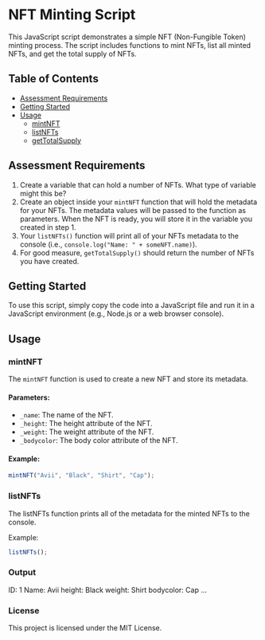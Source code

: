 # NFT Minting Script

This JavaScript script demonstrates a simple NFT (Non-Fungible Token) minting process. The script includes functions to mint NFTs, list all minted NFTs, and get the total supply of NFTs.

## Table of Contents
- [Assessment Requirements](#assessment-requirements)
- [Getting Started](#getting-started)
- [Usage](#usage)
  - [mintNFT](#mintnft)
  - [listNFTs](#listnfts)
  - [getTotalSupply](#gettotalsupply)

## Assessment Requirements

1. Create a variable that can hold a number of NFTs. What type of variable might this be?
2. Create an object inside your `mintNFT` function that will hold the metadata for your NFTs. The metadata values will be passed to the function as parameters. When the NFT is ready, you will store it in the variable you created in step 1.
3. Your `listNFTs()` function will print all of your NFTs metadata to the console (i.e., `console.log("Name: " + someNFT.name)`).
4. For good measure, `getTotalSupply()` should return the number of NFTs you have created.

## Getting Started

To use this script, simply copy the code into a JavaScript file and run it in a JavaScript environment (e.g., Node.js or a web browser console).

## Usage

### mintNFT

The `mintNFT` function is used to create a new NFT and store its metadata.

#### Parameters:
- `_name`: The name of the NFT.
- `_height`: The height attribute of the NFT.
- `_weight`: The weight attribute of the NFT.
- `_bodycolor`: The body color attribute of the NFT.

#### Example:

```javascript
mintNFT("Avii", "Black", "Shirt", "Cap");
```
### listNFTs
The listNFTs function prints all of the metadata for the minted NFTs to the console.

Example:
```javascript
listNFTs();
```
### Output
ID:         1
Name:       Avii
height:     Black
weight:     Shirt
bodycolor:  Cap
...
### License
This project is licensed under the MIT License.
